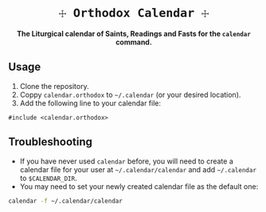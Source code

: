 <div align="center">

  <h1><code>☩ Orthodox Calendar ☩</code></h1>

  <strong>The Liturgical calendar of Saints, Readings and Fasts for the `calendar` command.</strong>

</div>

## Usage

1. Clone the repository.
2. Coppy `calendar.orthodox` to `~/.calendar` (or your desired location).
3. Add the following line to your calendar file:

```
#include <calendar.orthodox>
```

## Troubleshooting 

 - If you have never used `calendar` before, you will need to create a calendar file for your user at `~/.calendar/calendar` and add `~/.calendar` to `$CALENDAR_DIR`.
 - You may need to set your newly created calendar file as the default one:

```sh
calendar -f ~/.calendar/calendar
```
